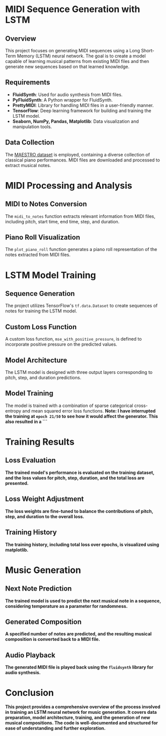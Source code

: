 # MIDI Sequence Generation with LSTM

## Overview

This project focuses on generating MIDI sequences using a Long Short-Term Memory (LSTM) neural network. The goal is to create a model capable of learning musical patterns from existing MIDI files and then generate new sequences based on that learned knowledge.

## Requirements

- **FluidSynth**: Used for audio synthesis from MIDI files.
- **PyFluidSynth**: A Python wrapper for FluidSynth.
- **PrettyMIDI**: Library for handling MIDI files in a user-friendly manner.
- **TensorFlow**: Deep learning framework for building and training the LSTM model.
- **Seaborn, NumPy, Pandas, Matplotlib**: Data visualization and manipulation tools.

## Data Collection

The [MAESTRO dataset](https://magenta.tensorflow.org/datasets/maestro) is employed, containing a diverse collection of classical piano performances. MIDI files are downloaded and processed to extract musical notes.

# MIDI Processing and Analysis

## MIDI to Notes Conversion
The `midi_to_notes` function extracts relevant information from MIDI files, including pitch, start time, end time, step, and duration.

## Piano Roll Visualization
The `plot_piano_roll` function generates a piano roll representation of the notes extracted from MIDI files.

# LSTM Model Training

## Sequence Generation
The project utilizes TensorFlow's `tf.data.Dataset` to create sequences of notes for training the LSTM model.

## Custom Loss Function
A custom loss function, `mse_with_positive_pressure`, is defined to incorporate positive pressure on the predicted values.

## Model Architecture
The LSTM model is designed with three output layers corresponding to pitch, step, and duration predictions.

## Model Training
The model is trained with a combination of sparse categorical cross-entropy and mean squared error loss functions. 
<b>Note: <b> I have interrupted the training at ```epoch 21/50``` to see how it would affect the generator. This also resulted in a ```

# Training Results

## Loss Evaluation
The trained model's performance is evaluated on the training dataset, and the loss values for pitch, step, duration, and the total loss are presented.

## Loss Weight Adjustment
The loss weights are fine-tuned to balance the contributions of pitch, step, and duration to the overall loss.

## Training History
The training history, including total loss over epochs, is visualized using matplotlib.

# Music Generation

## Next Note Prediction
The trained model is used to predict the next musical note in a sequence, considering temperature as a parameter for randomness.

## Generated Composition
A specified number of notes are predicted, and the resulting musical composition is converted back to a MIDI file.

## Audio Playback
The generated MIDI file is played back using the `fluidsynth` library for audio synthesis.

# Conclusion

This project provides a comprehensive overview of the process involved in training an LSTM neural network for music generation. It covers data preparation, model architecture, training, and the generation of new musical compositions. The code is well-documented and structured for ease of understanding and further exploration.


